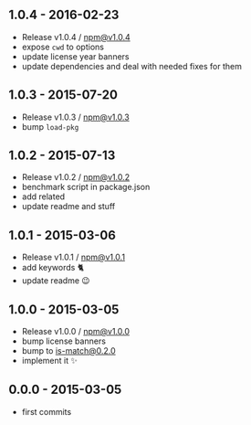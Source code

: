 

## 1.0.4 - 2016-02-23
- Release v1.0.4 / npm@v1.0.4
- expose `cwd` to options
- update license year banners
- update dependencies and deal with needed fixes for them

## 1.0.3 - 2015-07-20
- Release v1.0.3 / npm@v1.0.3
- bump `load-pkg`

## 1.0.2 - 2015-07-13
- Release v1.0.2 / npm@v1.0.2
- benchmark script in package.json
- add related
- update readme and stuff

## 1.0.1 - 2015-03-06
- Release v1.0.1 / npm@v1.0.1
- add keywords :cat2:
- update readme :wink:

## 1.0.0 - 2015-03-05
- Release v1.0.0 / npm@v1.0.0
- bump license banners
- bump to is-match@0.2.0
- implement it :sparkles:

## 0.0.0 - 2015-03-05
- first commits